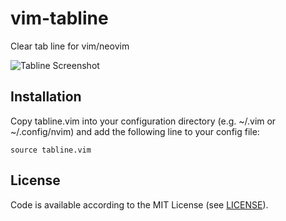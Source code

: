 # vim-tabline
Clear tab line for vim/neovim

![Tabline Screenshot](https://raw.github.com/chrboesch/vim-tabline/master/screenshot/tabline.png)

## Installation
Copy tabline.vim into your configuration directory (e.g. ~/.vim or ~/.config/nvim) and add the following line to your config file: 

```
source tabline.vim
```
License
-------

Code is available according to the MIT License
(see [LICENSE](https://github.com/chrboesch/vim-tabline/raw/master/LICENSE)).
